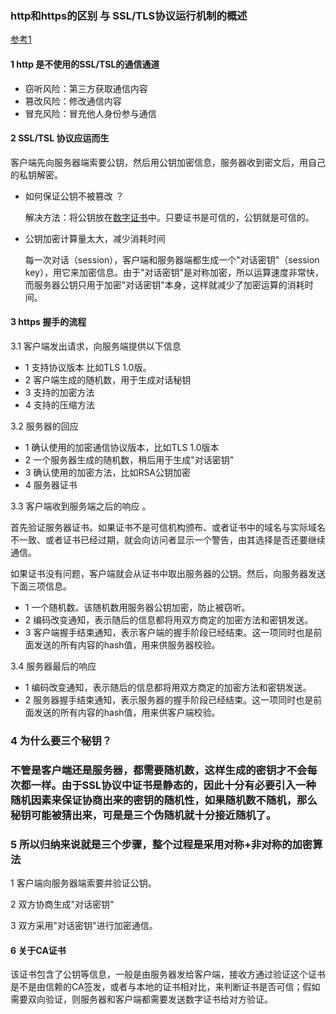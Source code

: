 ### http和https的区别 与 SSL/TLS协议运行机制的概述

[参考1](<http://www.ruanyifeng.com/blog/2014/02/ssl_tls.html>)



#### 1 http 是不使用的SSL/TSL的通信通道

* 窃听风险：第三方获取通信内容
* 篡改风险：修改通信内容
* 冒充风险：冒充他人身份参与通信



#### 2 SSL/TSL 协议应运而生

客户端先向服务器端索要公钥，然后用公钥加密信息，服务器收到密文后，用自己的私钥解密。



* 如何保证公钥不被篡改 ？

  解决方法：将公钥放在[数字证书](http://en.wikipedia.org/wiki/Digital_certificate)中。只要证书是可信的，公钥就是可信的。

* 公钥加密计算量太大，减少消耗时间

  每一次对话（session），客户端和服务器端都生成一个"对话密钥"（session key），用它来加密信息。由于"对话密钥"是对称加密，所以运算速度非常快，而服务器公钥只用于加密"对话密钥"本身，这样就减少了加密运算的消耗时间。



#### 3 https 握手的流程

3.1 客户端发出请求，向服务端提供以下信息

* 1 支持协议版本 比如TLS 1.0版。
* 2 客户端生成的随机数，用于生成对话秘钥
* 3 支持的加密方法 
* 4 支持的压缩方法



3.2 服务器的回应

* 1 确认使用的加密通信协议版本，比如TLS 1.0版本
* 2 一个服务器生成的随机数，稍后用于生成"对话密钥"
* 3 确认使用的加密方法，比如RSA公钥加密
* 4 服务器证书



3.3 客户端收到服务端之后的响应 。

首先验证服务器证书。如果证书不是可信机构颁布、或者证书中的域名与实际域名不一致、或者证书已经过期，就会向访问者显示一个警告，由其选择是否还要继续通信。

如果证书没有问题，客户端就会从证书中取出服务器的公钥。然后，向服务器发送下面三项信息。

* 1 一个随机数。该随机数用服务器公钥加密，防止被窃听。
* 2 编码改变通知，表示随后的信息都将用双方商定的加密方法和密钥发送。
* 3 客户端握手结束通知，表示客户端的握手阶段已经结束。这一项同时也是前面发送的所有内容的hash值，用来供服务器校验。



3.4 服务器最后的响应

* 1 编码改变通知，表示随后的信息都将用双方商定的加密方法和密钥发送。
* 2 服务器握手结束通知，表示服务器的握手阶段已经结束。这一项同时也是前面发送的所有内容的hash值，用来供客户端校验。



### 4 为什么要三个秘钥？

### 不管是客户端还是服务器，都需要随机数，这样生成的密钥才不会每次都一样。由于SSL协议中证书是静态的，因此十分有必要引入一种随机因素来保证协商出来的密钥的随机性，如果随机数不随机，那么秘钥可能被猜出来，可是是三个伪随机就十分接近随机了。



### 5 所以归纳来说就是三个步骤，整个过程是采用对称+非对称的加密算法

1 客户端向服务器端索要并验证公钥。

2 双方协商生成"对话密钥"

3 双方采用"对话密钥"进行加密通信。



####  6 关于CA证书

该证书包含了公钥等信息，一般是由服务器发给客户端，接收方通过验证这个证书是不是由信赖的CA签发，或者与本地的证书相对比，来判断证书是否可信；假如需要双向验证，则服务器和客户端都需要发送数字证书给对方验证。

